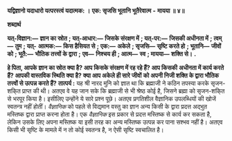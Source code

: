  **यद्विज्ञानो यदाधारो यत्परस्त्वं यदात्मक: ।** **एक: सृजसि भूतानि भूतैरेवात्म** **-** **मायया ॥ ४॥** 

**शब्दार्थ** 

**यत्-विज्ञान:—** **ज्ञान का स्रोत** **; यत्-आधार:—** **जिसके संरक्षण में** **; यत्-पर:—** **जिसकी अधीनता में** **; त्वम्—** **तुम** **; यत्-** **आत्मक:—** **किस हैसियत से** **; एक:—** **अकेले** **; सृजसि—** **सृष्टि करते हो** **; भूतानि—** **जीवों को** **; भूतै:—** **भौतिक तत्त्वों के द्वारा** **;** **एव—** **निश्चय ही** **; आत्म—** **स्व** **; मायया—** **शक्ति से।** **.** 

**हे पिता, आपके ज्ञान का स्रोत क्या है? आप किसके संरक्षण में रह रहे हैं? आप किसकी** **अधीनता में कार्य करते हैं? आपकी वास्तविक स्थिति क्या है? क्या आप अकेले ही सारे जीवों** **को अपनी निजी शक्ति के द्वारा भौतिक तत्त्वों से उत्पन्न करते हैं?** **तात्पर्य :** यह श्री नारद मुनि को ज्ञात था कि ब्रह्माजी ने कठिन तपस्या करके सृजन-शकि्त प्राप्त की थी। अतएव वे यह जान सके कि ब्रह्माजी से भी श्रेष्ठ कोई है, जिसने ब्रह्मा को सृजन-शकि्त से भरपूर किया है। इसीलिए उन्होंने ये सारे प्रश्न पूछे। अतएव प्रगतिशील वैज्ञानिक उपलब्धियों की खोजें स्वतन्त्र नहीं होतीं। *वैज्ञानिक* को पहले से विद्यमान वस्तु का ज्ञान अन्य किसी के द्वारा प्रदत्त अद्भुत मस्तिष्क द्वारा प्राप्त करना होता है। एक *वैज्ञानिक* इस प्रकार से प्रदत्त मस्तिष्क से कार्य कर सकता है, लेकिन उसके लिए अपना मस्तिष्क या इसी तरह का अन्य मस्तिष्क उत्पन्न कर पाना सश्भव नहीं है। अतएव किसी भी सृष्टि के मामले में न तो कोई स्वतन्त्र है, न ऐसी सृष्टि स्वचालित है। 